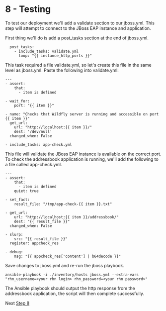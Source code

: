 # 8 - Testing

To test our deployment we'll add a validate section to our jboss.yml.  This step will attempt to connect to the JBoss EAP instance and application.  

First thing we'll do is add a post_tasks section at the end of jboss.yml.

```
  post_tasks:
    - include_tasks: validate.yml
      loop: "{{ instance_http_ports }}"
```

This task required a file validate.yml, so let's create this file in the same level as jboss.yml. Paste the following into validate.yml:

```
---
- assert:
    that:
      - item is defined

- wait_for:
    port: "{{ item }}"

- name: "Checks that Wildfly server is running and accessible on port {{ item }}"
  get_url:
    url: "http://localhost:{{ item }}/"
    dest: '/dev/null'
  changed_when: False

- include_tasks: app-check.yml
```

This file will validate the JBoss EAP instance is available on the correct port.  To check the addressbook application is running, we'll add the following to a file called app-check.yml.

```
---
- assert:
    that:
      - item is defined
    quiet: true

- set_fact:
    result_file: "/tmp/app-check-{{ item }}.txt"

- get_url:
    url: "http://localhost:{{ item }}/addressbook/"
    dest: "{{ result_file }}"
  changed_when: False

- slurp:
    src: "{{ result_file }}"
  register: appcheck_res

- debug:
    msg: "{{ appcheck_res['content'] | b64decode }}"
```

Save changes to jboss.yml and re-run the jboss playbook.

`ansible-playbook -i ./inventory/hosts jboss.yml --extra-vars "rhn_username=<your rhn login> rhn_password=<your rhn password>"`

The Ansible playbook should output the http response from the addressbook application, the script will then complete successfully.

Next [Step 8](./9-conclusion.md)

